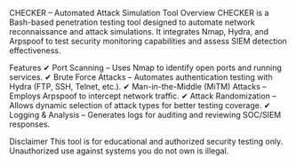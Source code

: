 CHECKER – Automated Attack Simulation Tool
Overview
CHECKER is a Bash-based penetration testing tool designed to automate network reconnaissance and attack simulations. It integrates Nmap, Hydra, and Arpspoof to test security monitoring capabilities and assess SIEM detection effectiveness.

Features
✔ Port Scanning – Uses Nmap to identify open ports and running services.
✔ Brute Force Attacks – Automates authentication testing with Hydra (FTP, SSH, Telnet, etc.).
✔ Man-in-the-Middle (MiTM) Attacks – Employs Arpspoof to intercept network traffic.
✔ Attack Randomization – Allows dynamic selection of attack types for better testing coverage.
✔ Logging & Analysis – Generates logs for auditing and reviewing SOC/SIEM responses.

Disclaimer
This tool is for educational and authorized security testing only. Unauthorized use against systems you do not own is illegal.

